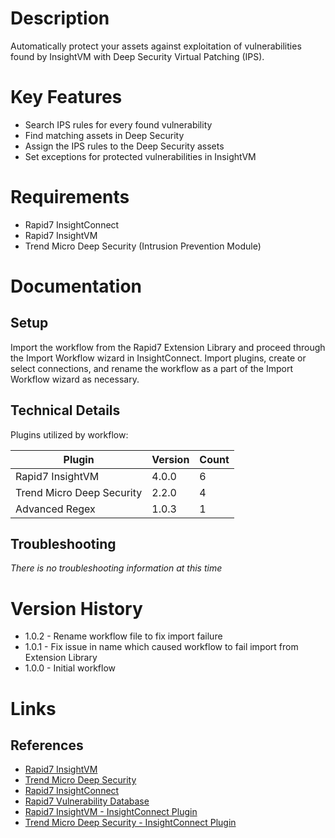# Description

Automatically protect your assets against exploitation of vulnerabilities found by InsightVM with Deep Security Virtual Patching (IPS).

# Key Features

* Search IPS rules for every found vulnerability
* Find matching assets in Deep Security
* Assign the IPS rules to the Deep Security assets
* Set exceptions for protected vulnerabilities in InsightVM

# Requirements

* Rapid7 InsightConnect
* Rapid7 InsightVM
* Trend Micro Deep Security (Intrusion Prevention Module)

# Documentation

## Setup

Import the workflow from the Rapid7 Extension Library and proceed through the Import Workflow wizard in InsightConnect. Import plugins, create or select connections, and rename the workflow as a part of the Import Workflow wizard as necessary.


## Technical Details

Plugins utilized by workflow:

|Plugin|Version|Count|
|----|----|--------|
|Rapid7 InsightVM|4.0.0|6|
|Trend Micro Deep Security|2.2.0|4|
|Advanced Regex|1.0.3|1|

## Troubleshooting

_There is no troubleshooting information at this time_

# Version History

* 1.0.2 - Rename workflow file to fix import failure
* 1.0.1 - Fix issue in name which caused workflow to fail import from Extension Library
* 1.0.0 - Initial workflow

# Links

## References

* [Rapid7 InsightVM](https://www.rapid7.com/products/insightvm/)
* [Trend Micro Deep Security](https://www.trendmicro.com/en_us/business/products/hybrid-cloud/deep-security.html)
* [Rapid7 InsightConnect](https://www.rapid7.com/products/insightconnect/)
* [Rapid7 Vulnerability Database](https://www.rapid7.com/db)
* [Rapid7 InsightVM - InsightConnect Plugin](https://extensions.rapid7.com/extension/rapid7_insightvm)
* [Trend Micro Deep Security - InsightConnect Plugin](https://extensions.rapid7.com/extension/trendmicro_deepsecurity)
